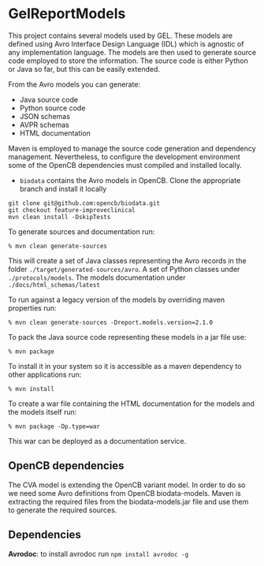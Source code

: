 
# GelReportModels

This project contains several models used by GEL. These models are defined using Avro Interface Design Language (IDL) which is agnostic of any implementation language. The models are then used to generate source code employed to store the information. The source code is either Python or Java so far, but this can be easily extended.

From the Avro models you can generate:
* Java source code
* Python source code
* JSON schemas
* AVPR schemas
* HTML documentation

Maven is employed to manage the source code generation and dependency management.
Nevertheless, to configure the development environment some of the OpenCB dependencies must compiled and installed locally.
* `biodata` contains the Avro models in OpenCB. Clone the appropriate branch and install it locally
```$shell
git clone git@github.com:opencb/biodata.git
git checkout feature-improveclinical
mvn clean install -DskipTests
```

To generate sources and documentation run: 
```
% mvn clean generate-sources
```
This will create a set of Java classes representing the Avro records in the folder `./target/generated-sources/avro`. A set of Python classes under `./protocols/models`. The models documentation under `./docs/html_schemas/latest`

To run against a legacy version of the models by overriding maven properties run:
```
% mvn clean generate-sources -Dreport.models.version=2.1.0
```

To pack the Java source code representing these models in a jar file use:
```
% mvn package
```

To install it in your system so it is accessible as a maven dependency to other applications run:
```
% mvn install
```

To create a war file containing the HTML documentation for the models and the models itself run:
```
% mvn package -Dp.type=war
```
This war can be deployed as a documentation service.


## OpenCB dependencies

The CVA model is extending the OpenCB variant model. In order to do so we need some Avro definitions from OpenCB biodata-models. Maven is extracting the required files from the biodata-models.jar file and use them to generate the required sources.

## Dependencies

**Avrodoc**: to install avrodoc run `npm install avrodoc -g`